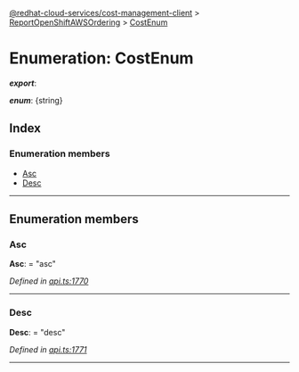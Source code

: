 [@redhat-cloud-services/cost-management-client](../README.md) > [ReportOpenShiftAWSOrdering](../modules/reportopenshiftawsordering.md) > [CostEnum](../enums/reportopenshiftawsordering.costenum.md)

# Enumeration: CostEnum

*__export__*: 

*__enum__*: {string}

## Index

### Enumeration members

* [Asc](reportopenshiftawsordering.costenum.md#asc)
* [Desc](reportopenshiftawsordering.costenum.md#desc)

---

## Enumeration members

<a id="asc"></a>

###  Asc

**Asc**:  = "asc"

*Defined in [api.ts:1770](https://github.com/rvsia/javascript-clients/blob/master/packages/cost-management/api.ts#L1770)*

___
<a id="desc"></a>

###  Desc

**Desc**:  = "desc"

*Defined in [api.ts:1771](https://github.com/rvsia/javascript-clients/blob/master/packages/cost-management/api.ts#L1771)*

___


